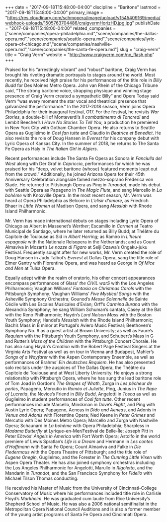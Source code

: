 +++
date = "2017-09-18T15:48:00-04:00"
discipline = "Baritone"
lastmod = "2017-09-18T15:48:00-04:00"
primary_image = "https://res.cloudinary.com/schmopera/image/upload/v1545409169/media/webhook-uploads/1505763704486/craigvermHorizHD.jpg.jpg"
publishDate = "2017-09-18T15:48:00-04:00"
related_companies = ["scene/companies/opera-philadelphia.md","scene/companies/the-dallas-opera.md","scene/companies/seattle-opera.md","scene/companies/lyric-opera-of-chicago.md","scene/companies/nashville-opera.md","scene/companies/the-santa-fe-opera.md"]
slug = "craig-verm"
title = "Craig Verm"
website = "http://www.craigverm.com/no_flash.php"
+++

Praised for his “arrestingly vibrant” and “robust” baritone, Craig Verm has brought his riveting dramatic portrayals to stages around the world. Most recently, he received high praise for his performances of the title role in *Billy Budd* for Des Moines Metro Opera. John van Rhein of the Chicago Tribune said, “The strong baritone voice, strapping physique and winning stage presence of Craig Verm created a sympathetic Billy” and Opera Today said Verm “was every moment the star vocal and theatrical presence that galvanized the performance.” In the 2017-2018 season, Verm joins Opera Philadelphia for their inaugural festival, O17. For the festival, he revisits *War Stories*, a double-bill of Monteverdi’s *Il combattimento di Tancredi* and Lembit Beecher’s *I Have No Stories To Tell You*, a production he premiered in New York City with Gotham Chamber Opera. He also returns to Seattle Opera as Guglielmo in *Così fan tutte* and Claudio in *Beatrice et Benedict*. He also revisits the role of Doug Hansen in *Everest* for his company debut with Lyric Opera of Kansas City. In the summer of 2018, he returns to The Santa Fe Opera as Haly in *The Italian Girl in Algiers*.

Recent performances include The Santa Fe Opera as Sonora in *Fanciulla del West* along with Der Graf in *Capriccio*, performances for which he was praised for his “deep, velvet baritone {whose} featured moments leapt out from the crowd.” Additionally, he joined Arizona Opera for their 45th Anniversary Celebration alongside famed mezzo-soprano Frederica von Stade. He returned to Pittsburgh Opera as Ping in *Turandot*, made his debut with Seattle Opera as Papageno in *The Magic Flute*, and sang Marcello in *La bohème* with Knoxville Opera. In the most recent season, Mr. Verm was heard at Opera Philadelphia as Belcore in *L’elisir d’amore*, as Friedrich Bhaer in *Little Women* at Madison Opera, and sang *Messiah* with Rhode Island Philharmonic.

Mr. Verm has made international debuts on stages including Lyric Opera of Chicago as Albert in Massenet’s *Werther*; Escamillo in *Carmen* at Teatro Municipal de Santiago, where he later returned as Billy Budd; at Théâtre du Capitole de Toulouse as Sid in *Albert Herring*; as Ramiro in *L’heure espagnole* with the Nationale Reisopera in the Netherlands; and as Count Almaviva in Mozart’s *Le nozze di Figaro* at Seiji Ozawa’s Ongaku-juku Festival. Frequently sought after for new works, Mr. Verm created the role of Doug Hansen in Judy Talbot’s *Everest* at Dallas Opera, sang the title role of Elmer Gantry with Florentine Opera, and was heard as George in *Of Mice and Men* at Tulsa Opera.

Equally adept within the realm of oratorio, his other concert appearances encompass performances of Glass’ *the CIVIL warS* with the Los Angeles Philharmonic; Vaughan Williams’ *Fantasia on Christmas Carols* with the Pittsburgh Symphony; Vaughan Williams’ *Five Mystical Songs* with the Asheville Symphony Orchestra; Gounod’s *Messe Solennelle* de Sainte Cécile with Les Escales Musicales d’Evian; Orff’s *Carmina Burana* with the Alexandria Symphony; he sang William Schuman’s cantata, Casey at the Bat with the Reno Philharmonic; Haydn’s *Lord Nelson Mass* with the Boston Youth Symphony; Handel’s *Messiah* with the Rhode Island Philharmonic; Bach’s Mass in B minor at Portugal’s Aviero Music Festival; Beethoven’s Symphony No. 9 as a guest artist at Brown University; as well as Faure’s *Requiem* with the Pittsburgh Youth Symphony, and Schubert’s Mass in G and Rutter’s *Mass of the Children* with the Pittsburgh Concert Chorale. He has also sung Haydn’s *Creation* with the Robert Page Festival Singers at the Virginia Arts Festival as well as on tour in Vienna and Budapest, Mahler’s *Songs of a Wayfarer* with the Aspen Contemporary Ensemble, as well as performances of Brahms’ *Ein deutsches Requiem*. He has also presented solo recitals under the auspices of The Dallas Opera, the Théâtre du Capitole de Toulouse and at West Liberty University.
He enjoys a strong relationship with Pittsburgh Opera, where he has sung the lead baritone role of Tom Joad in Gordon’s *The Grapes of Wrath*, Zurga in *Les pêcheur de perles*, Papageno, Mercutio in *Roméo et Juliette*, Ping, Junius in *The Rape of Lucretia*, the Novice’s Friend in *Billy Budd*, Angelotti in *Tosca* as well as Guglielmo in student performances of *Così fan tutte*. Other recent performances include Marcello, Minskman in Dove’s *Flight*, and Ping with Austin Lyric Opera; Papageno, Aeneas in *Dido and Aeneas*, and Adonis in *Venus and Adonis* with Florentine Opera; Ned Keene in *Peter Grimes* and Mercutio with Des Moines Metro Opera; Marcello and Zurga with Nashville Opera; Schaunard in *La bohème* with Opera Philadelphia; Sharpless in *Madama Butterfly* at Lyrique-en-Mer/Festival de Belle-Île; Joseph Pitt in Peter Eötvös’ *Angels in America* with Fort Worth Opera; Astolfo in the world premiere of Lewis Spratlan’s *Life is a Dream* and Hermann in *Les contes d’Hoffmann* with Santa Fe Opera; Count Almaviva and Falke in *Die Fledermaus* with the Opera Theatre of Pittsburgh; and the title role of *Eugene Onegin*, Guglielmo, and the Forester in *The Cunning Little Vixen* with Aspen Opera Theater. He has also joined symphony orchestras including the Los Angeles Philharmonic for Angelotti, Marullo in *Rigoletto*, and the Mandarin in *Turandot*, and the San Francisco Symphony for *Fidelio* with Michael Tilson Thomas conducting.
 
He received his Master of Music from the University of Cincinnati-College Conservatory of Music where his performances included title role in Carlisle Floyd’s *Markheim*. He was graduated cum laude from Rice University’s Shepherd School of Music. He was also a 2006 national semifinalist in the Metropolitan Opera National Council Auditions and is also a former member of the young artist programs of Santa Fe Opera and Cincinnati Opera.
